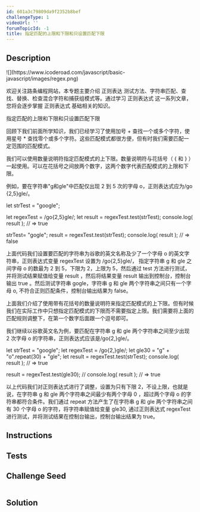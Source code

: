 ```yaml
---
id: 601a3c79809da9f2352b8bef
challengeType: 1
videoUrl: ''
forumTopicId: -1
title: 指定匹配的上限和下限和只设置匹配下限
---
```


## Description
<section id='description'>
![](https://www.icoderoad.com/javascript/basic-javascript/images/regex.png)

欢迎关注路条编程网站，本专题主要介绍 正则表达 测试方法、字符串匹配、查找、替换、检查混合字符和捕获组模式等。通过学习 正则表达式 这一系列文章，您将会逐步掌握 正则表达式 基础相关的知识。

指定匹配的上限和下限和只设置匹配下限

回顾下我们前面所学知识，我们已经学习了使用加号 + 查找一个或多个字符，使用星号 * 查找零个或多个字符。这些匹配模式都很方便，但有时我们需要匹配一定范围的匹配模式。

我们可以使用数量说明符指定匹配模式的上下限。数量说明符与花括号（ { 和 } ）一起使用。可以在花括号之间放两个数字，这两个数字代表匹配模式的上限和下限。

例如，要在字符串"g和gle"中匹配仅出现 2 到 5 次的字母 o，正则表达式应为/go
{2,5}gle/。

let strTest = "google";

let regexTest = /go{2,5}gle/;
let result = regexTest.test(strTest); 
console.log( result );
// => true

strTest= "gogle";
result = regexTest.test(strTest); 
console.log( result );
// =>  false

上面代码我们设置要匹配的字符串为谷歌的英文名称及少了一个字母 o 的英文字符串，正则表达式变量 regexTest 设置为  /go{2,5}gle/， 指定字符串 g 和 gle 之间字母 o 的数最为 2 到 5，下限为 2，上限为 5，然后通过 test 方法进行测试，并将测试结果赋值给变量 result ，然后将结果变量 result 输出到控制台，控制台输出 true 。然后测试字符串 gogle，字符串 g 和 gle 两个字符串之间只有一个字母 o, 不符合正则匹配条件，控制台输出结果为 false。

上面我们介绍了使用带有花括号的数量说明符来指定匹配模式的上下限。但有时候我们在实际工作中只想指定匹配模式的下限而不需要指定上限。我们需要将上面的匹配规则调整下，在第一个数字后面跟一个逗号即可。

我们继续以谷歌英文名为例，要匹配在字符串 g 和 gle 两个字符串之间至少出现 2 次字母 o 的字符串，正则表达式应该是/go{2,}gle/。

let strTest = "google";
let regexTest = /go{2,}gle/;
let gle30 = "g" + "o".repeat(30) + "gle";
let result = regexTest.test(strTest); 
console.log( result );
// => true

result = regexTest.test(gle30); // 
console.log( result );
// => true

以上代码我们对正则表达式进行了调整，设置为只有下限 2，不设上限，也就是说，在字符串 g 和 gle 两个字符串之间最少有两个字母 0 ，超过两个字母 o 的字符串都符合条件。我们通过 repeat 方法产生了在字符串 g 和 gle 两个字符串之间有 30 个字母 o 的字符，将字符串赋值给变量 gle30, 通过正则表达式 regexTest 进行测试，并将测试结果在控制台输出，控制台输出结果为 true。

</section>

## Instructions
<section id='instructions'>

</section>

## Tests
<section id='tests'>

</section>

## Challenge Seed
<section id='challengeSeed'>

<div id='js-seed'>

```js

```

</div>



</section>

## Solution
<section id='solution'>


</section>
